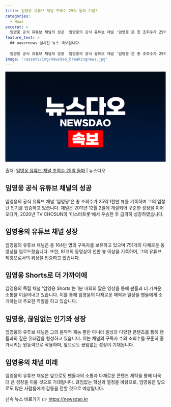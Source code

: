```yaml
---
title: 임영웅 유튜브 채널 조회수 25억 돌파 기념!
categories:
  - News
excerpt: >
  임영웅 공식 유튜브 채널의 성공  임영웅의 공식 유튜브 채널 '임영웅'은 총 조회수가 25억 1천만 뷰를 달…
feature_text: >
  ## navernews 실시간 뉴스 속보입니다.

  임영웅 공식 유튜브 채널의 성공  임영웅의 공식 유튜브 채널 '임영웅'은 총 조회수가 25억 1천만 뷰를 달…
image: '/assets/img/newsdao_breakingnews.jpg'
---
```


![뉴스다오 속보](/assets/img/newsdao_breakingnews.jpg)

<p>출처: <a href="https://newsdao.kr/4489" rel="dofollow">임영웅 유튜브 채널 조회수 25억 돌파</a> | 뉴스다오</p>

<h2 data-ke-size="size26">임영웅 공식 유튜브 채널의 성공</h2>
임영웅의 공식 유튜브 채널 '임영웅'은 총 조회수가 25억 1천만 뷰를 기록하며 그의 엄청난 인기를 입증하고 있습니다. 채널은 2011년 12월 2일에 개설되어 꾸준한 성장을 이어오다가, 2020년 TV CHOSUN의 '미스터트롯'에서 우승한 후 급격히 성장하였습니다.

<h2 data-ke-size="size26">임영웅의 유튜브 채널 성장</h2>
임영웅의 유튜브 채널은 총 164만 명의 구독자를 보유하고 있으며 751개의 다채로운 동영상을 업로드했습니다. 또한, 81개의 동영상이 천만 뷰 이상을 기록하며, 그의 유튜브 제왕으로서의 위상을 입증하고 있습니다.

<h2 data-ke-size="size26">임영웅 Shorts로 더 가까이에</h2>
임영웅의 독립 채널 '임영웅 Shorts'는 1분 내외의 짧은 영상을 통해 팬들과 더 가까운 소통을 이끌어내고 있습니다. 이를 통해 임영웅의 다채로운 매력과 일상을 팬들에게 소개하는데 주요한 역할을 하고 있습니다.

<h2 data-ke-size="size26">임영웅, 끊임없는 인기와 성장</h2>
임영웅의 유튜브 채널은 그의 음악적 재능 뿐만 아니라 일상과 다양한 콘텐츠를 통해 팬들과의 깊은 유대감을 형성하고 있습니다. 이는 채널의 구독자 수와 조회수를 꾸준히 증가시키는 원동력으로 작용하며, 앞으로도 끊임없는 성장이 기대됩니다.

<h2 data-ke-size="size26">임영웅의 채널 미래</h2>
임영웅의 유튜브 채널은 앞으로도 팬들과의 소통과 다채로운 콘텐츠 제작을 통해 더욱 더 큰 성장을 이룰 것으로 기대됩니다. 끊임없는 혁신과 열정을 바탕으로, 임영웅은 앞으로도 많은 사람들에게 감동을 전할 것으로 예상됩니다. 

신속 뉴스 바로가기 👉 <a href="https://newsdao.kr" rel="dofollow">https://newsdao.kr</a>


